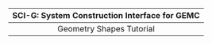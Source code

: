 
| SCI-G:  System Construction Interface for GEMC |
|:----------------------------------------------:|
|            Geometry Shapes Tutorial            |



